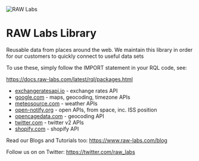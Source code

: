 ![RAW Labs](https://avatars.githubusercontent.com/u/11390046?s=100&v=4)
# RAW Labs Library 

Reusable data from places around the web.
We maintain this library in order for our customers to quickly connect to useful data sets

To use these, simply follow the IMPORT statement in your RQL code, see:<p>
https://docs.raw-labs.com/latest/rql/packages.html

* [exchangeratesapi.io](./1/public/exchangeratesapi.io) - exchange rates API
* [google.com](./1/public/google.com) - maps, geocoding, timezone APIs
* [meteosource.com](./1/public/meteosource.com) - weather APIs
* [open-notify.org](./1/public/open-notify.org) - open APIs, from space, inc. ISS position
* [opencagedata.com](./1/public/opencagedata.com) - geocoding API
* [twitter.com](./1/public/twitter.com) - twitter v2 APIs
* [shopify.com](./1/public/shopify.com) - shopify API

Read our Blogs and Tutorials too:
https://www.raw-labs.com/blog

Follow us on on Twitter:
https://twitter.com/raw_labs

